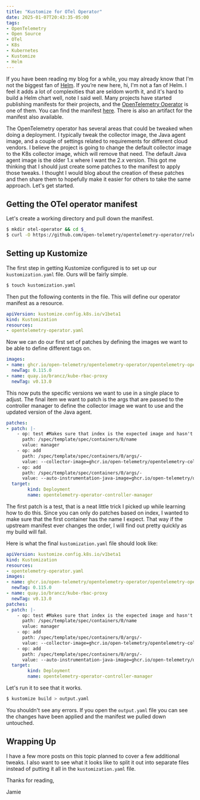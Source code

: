 ```yaml
---
title: "Kustomize for OTel Operator"
date: 2025-01-07T20:43:35-05:00
tags:
- OpenTelemetry
- Open Source
- OTel
- K8s
- Kubernetes
- Kustomize
- Helm
---
```


If you have been reading my blog for a while, you may already know that I'm not the biggest fan of [Helm](https://helm.sh). If you’re new here, hi, I'm not a fan of Helm. I feel it adds a lot of complexities that
are seldom worth it, and it's hard to build a Helm chart well, note I said well. Many projects have started publishing manifests for their projects, and the [OpenTelemetry Operator](https://github.com/open-telemetry/opentelemetry-operator) is one of them. You can find the manifest [here](https://github.com/open-telemetry/opentelemetry-operator/releases/latest/download/opentelemetry-operator.yaml). There is also an artifact for the manifest also available.

The OpenTelemetry operator has several areas that could be tweaked when doing a deployment. I typically tweak the collector image, the Java agent image, and a couple of settings related to requirements for different cloud vendors. I believe the project is going to change the default collector image to the K8s collector image, which will remove that need. The default Java agent image is the older 1.x where I want the 2.x version. This got me thinking that I should just create some patches to the manifest to apply those tweaks. I thought I would blog about the creation of these patches and then share them to hopefully make it easier for others to take the same approach. Let's get started.

## Getting the OTel operator manifest

Let's create a working directory and pull down the manifest.

```Bash
$ mkdir otel-operator && cd $_
$ curl -O https://github.com/open-telemetry/opentelemetry-operator/releases/latest/download/opentelemetry-operator.yaml
```

## Setting up Kustomize

The first step in getting Kustomize configured is to set up our `kustomization.yaml` file. Ours will be fairly simple.

```Bash
$ touch kustomization.yaml
```

Then put the following contents in the file. This will define our operator manifest as a resource.

```YAML
apiVersion: kustomize.config.k8s.io/v1beta1
kind: Kustomization
resources:
- opentelemetry-operator.yaml
```
Now we can do our first set of patches by defining the images we want to be able to define different tags on.

```YAML
images:
- name: ghcr.io/open-telemetry/opentelemetry-operator/opentelemetry-operator
  newTag: 0.115.0
- name: quay.io/brancz/kube-rbac-proxy
  newTag: v0.13.0
```

This now puts the specific versions we want to use in a single place to adjust. The final item we want to patch is the args that are passed to the controller manager to define the collector image we want to use and the updated version of the Java agent.

```YAML
patches:
- patch: |-
    - op: test #Makes sure that index is the expected image and hasn't changed.
      path: /spec/template/spec/containers/0/name
      value: manager
    - op: add
      path: /spec/template/spec/containers/0/args/-
      value: --collector-image=ghcr.io/open-telemetry/opentelemetry-collector-releases/opentelemetry-collector-k8s:0.115.0
    - op: add
      path: /spec/template/spec/containers/0/args/-
      value: --auto-instrumentation-java-image=ghcr.io/open-telemetry/opentelemetry-operator/autoinstrumentation-java:2.10.0
  target:
        kind: Deployment
        name: opentelemetry-operator-controller-manager
```

The first patch is a test, that is a neat little trick I picked up while learning how to do this. Since you can only do patches based on index, I wanted to make sure that the first container has the name I expect. That way if the upstream manifest ever changes the order, I will find out pretty quickly as my build will fail.

Here is what the final `kustomization.yaml` file should look like:

```YAML
apiVersion: kustomize.config.k8s.io/v1beta1
kind: Kustomization
resources:
- opentelemetry-operator.yaml
images:
- name: ghcr.io/open-telemetry/opentelemetry-operator/opentelemetry-operator
  newTag: 0.115.0
- name: quay.io/brancz/kube-rbac-proxy
  newTag: v0.13.0
patches:
- patch: |-
    - op: test #Makes sure that index is the expected image and hasn't changed.
      path: /spec/template/spec/containers/0/name
      value: manager
    - op: add
      path: /spec/template/spec/containers/0/args/-
      value: --collector-image=ghcr.io/open-telemetry/opentelemetry-collector-releases/opentelemetry-collector-k8s:0.115.0
    - op: add
      path: /spec/template/spec/containers/0/args/-
      value: --auto-instrumentation-java-image=ghcr.io/open-telemetry/opentelemetry-operator/autoinstrumentation-java:2.10.0
  target:
        kind: Deployment
        name: opentelemetry-operator-controller-manager
```

Let's run it to see that it works.

```Bash
$ kustomize build > output.yaml
```

You shouldn't see any errors. If you open the `output.yaml` file you can see the changes have been applied and the manifest we pulled down untouched. 

## Wrapping Up

I have a few more posts on this topic planned to cover a few additional tweaks. I also want to see what it looks like to split it out into separate files instead of putting it all in the `kustomization.yaml` file.

Thanks for reading,

Jamie